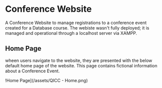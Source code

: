 # Conference Website
A Conference Website to manage registrations to a conference event created for a Database course.
The webiste wasn't fully deployed; it is managed and operational through a localhost server via XAMPP.

## Home Page
wheen users navigate to the website, they are presented with the below default home page of the website. This page contains fictional information about a Conference Event.

!Home Page](/assets/QICC - Home.png)
